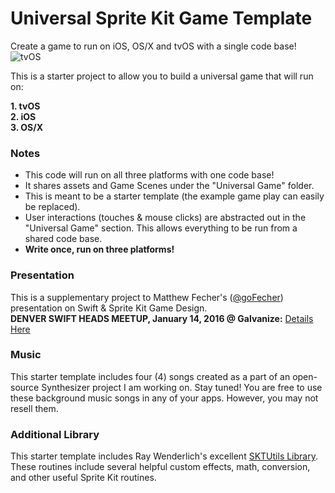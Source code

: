 # Universal Sprite Kit Game Template
Create a game to run on iOS, OS/X and tvOS with a single code base!
![tvOS](http://i.giphy.com/3o8dp0eJZvEuNHVlGU.gif)

This is a starter project to allow you to build a universal game that will run on:

**1. tvOS  
2. iOS  
3. OS/X**

### Notes

- This code will run on all three platforms with one code base! 
- It shares assets and Game Scenes under the "Universal Game" folder. 
- This is meant to be a starter template (the example game play can easily be replaced).
- User interactions (touches & mouse clicks) are abstracted out in the "Universal Game" section. This allows everything to be run from a shared code base.  
- **Write once, run on three platforms!**

### Presentation
This is a supplementary project to Matthew Fecher's ([@goFecher](http://twitter.com/goFecher)) presentation on Swift & Sprite Kit Game Design.  
**DENVER SWIFT HEADS MEETUP, January 14, 2016 @ Galvanize:** [Details Here](http://www.meetup.com/Denver-Swift-Heads/events/225216170/)

### Music

This starter template includes four (4) songs created as a part of an open-source Synthesizer project I am working on. Stay tuned!  You are free to use these background music songs in any of your apps. However, you may not resell them.

### Additional Library

This starter template includes Ray Wenderlich's excellent [SKTUtils Library](https://github.com/raywenderlich/SKTUtils). These routines include several helpful custom effects, math, conversion, and other useful Sprite Kit routines.
